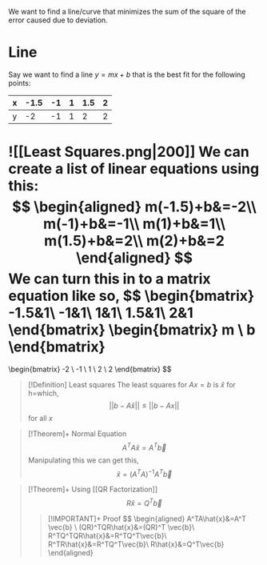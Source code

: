 We want to find a line/curve that minimizes the sum of the square of the error caused due to deviation.

# Line
Say we want to find a line $y=mx+b$ that is the best fit for the following points:

| x | -1.5 | -1 | 1 | 1.5 | 2 | 
| -- | -- | -- | -- | -- | -- |
| y | -2 | -1 | 1 | 2 | 2 |  

![[Least Squares.png|200]]
We can create a list of linear equations using this:
$$
\begin{aligned}
m(-1.5)+b&=-2\\
m(-1)+b&=-1\\
m(1)+b&=1\\
m(1.5)+b&=2\\
m(2)+b&=2
\end{aligned}
$$
We can turn this in to a matrix equation like so,
$$
\begin{bmatrix}
-1.5&1\\
-1&1\\
1&1\\
1.5&1\\
2&1
\end{bmatrix}
\begin{bmatrix}
m \\
b
\end{bmatrix}
=
\begin{bmatrix}
-2 \\ -1 \\ 1 \\ 2 \\ 2
\end{bmatrix}
$$

>[!Definition] Least squares
>The least squares for $Ax=b$ is $\hat{x}$ for h=which,
>$$
>||b-A\hat{x}|| \le ||b-Ax||
>$$
>for all $x$


>[!Theorem]+ Normal Equation
>$$
>A^TA\hat{x}=A^T\vec{b}
>$$
>Manipulating this we can get this,
>$$
>\hat{x}=(A^TA)^{-1}A^T\vec{b}
>$$

>[!Theorem]+ Using [[QR Factorization]]
>$$
>R\hat{x}=Q^T\vec{b}
>$$
>>[!IMPORTANT]+ Proof
>>$$
>>\begin{aligned}
>>A^TA\hat{x}&=A^T \vec{b} \\
>>(QR)^TQR\hat{x}&=(QR)^T \vec{b}\\
>>R^TQ^TQR\hat{x}&=R^TQ^T\vec{b}\\
>>R^TR\hat{x}&=R^TQ^T\vec{b}\\
>>R\hat{x}&=Q^T\vec{b}
>>\end{aligned}

